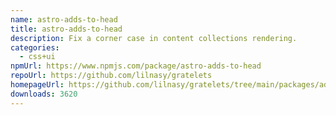 ```yaml
---
name: astro-adds-to-head
title: astro-adds-to-head
description: Fix a corner case in content collections rendering.
categories:
  - css+ui
npmUrl: https://www.npmjs.com/package/astro-adds-to-head
repoUrl: https://github.com/lilnasy/gratelets
homepageUrl: https://github.com/lilnasy/gratelets/tree/main/packages/adds-to-head
downloads: 3620
---
```

